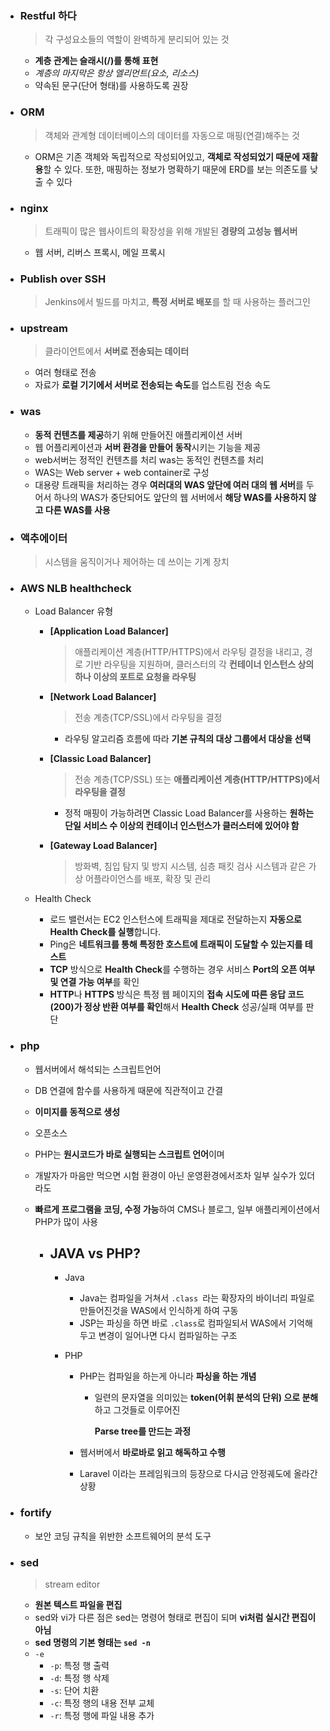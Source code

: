 - ### Restful 하다

  > 각 구성요소들의 역할이 완벽하게 분리되어 있는 것

  - **계층 관계는 슬래시(/)를 통해 표현**
  - *계층의 마지막은 항상 엘리먼트(요소, 리소스)* 
  - 약속된 문구(단어 형태)를 사용하도록 권장

  

- ### ORM

  > 객체와 관계형 데이터베이스의 데이터를 자동으로 매핑(연결)해주는 것

  - ORM은 기존 객체와 독립적으로 작성되어있고, **객체로 작성되었기 때문에 재활용**할 수 있다. 또한, 매핑하는 정보가 명확하기 때문에 ERD를 보는 의존도를 낮출 수 있다
  
  
  
- ### nginx

  > 트래픽이 많은 웹사이트의 확장성을 위해 개발된 **경량의 고성능 웹서버**

  - 웹 서버, 리버스 프록시, 메일 프록시

  

- ### Publish over SSH

  > Jenkins에서 빌드를 마치고, **특정 서버로 배포**를 할 때 사용하는 플러그인

  

- ### upstream

  >  클라이언트에서 **서버로 전송되는 데이터**

  - 여러 형태로 전송
  - 자료가 **로컬 기기에서 서버로 전송되는 속도**를 업스트림 전송 속도

  

- ### was

  - **동적 컨텐츠를 제공**하기 위해 만들어진 애플리케이션 서버
  - 웹 어플리케이션과 **서버 환경을 만들어 동작**시키는 기능을 제공
  - web서버는 정적인 컨텐츠를 처리 was는 동적인 컨텐츠를 처리
  - WAS는 Web server + web container로 구성
  - 대용량 트래픽을 처리하는 경우 **여러대의 WAS 앞단에 여러 대의 웹 서버**를 두어서 하나의 WAS가 중단되어도 앞단의 웹 서버에서 **해당 WAS를 사용하지 않고 다른 WAS를 사용**

  

- ### 액추에이터

  > 시스템을 움직이거나 제어하는 데 쓰이는 기계 장치

  

- ### AWS NLB healthcheck

  - Load Balancer 유형

    - **[Application Load Balancer]**

      > 애플리케이션 계층(HTTP/HTTPS)에서 라우팅 결정을 내리고, 경로 기반 라우팅을 지원하며, 클러스터의 각 **컨테이너 인스턴스 상의 하나 이상의 포트로 요청을 라우팅**

    - **[Network Load Balancer]**

      > 전송 계층(TCP/SSL)에서 라우팅을 결정

      - 라우팅 알고리즘 흐름에 따라 **기본 규칙의 대상 그룹에서 대상을 선택**

    - **[Classic Load Balancer]**

      > 전송 계층(TCP/SSL) 또는 **애플리케이션 계층(HTTP/HTTPS)에서 라우팅을 결정**

      - 정적 매핑이 가능하려면 Classic Load Balancer를 사용하는 **원하는 단일 서비스 수 이상의 컨테이너 인스턴스가 클러스터에 있어야 함**

    - **[Gateway Load Balancer]**

      >  방화벽, 침입 탐지 및 방지 시스템, 심층 패킷 검사 시스템과 같은 가상 어플라이언스를 배포, 확장 및 관리

  - Health Check

    - 로드 밸런서는 EC2 인스턴스에 트래픽을 제대로 전달하는지 **자동으로 Health Check를 실행**합니다. 
    - Ping은 **네트워크를 통해 특정한 호스트에 트래픽이 도달할 수 있는지를 테스트**
    - **TCP** 방식으로 **Health Check**를 수행하는 경우 서비스 **Port의 오픈 여부 및 연결 가능 여부**를 확인
    - **HTTP**나 **HTTPS** 방식은 특정 웹 페이지의 **접속 시도에 따른 응답 코드(200)가 정상 반환 여부를 확인**해서 **Health Check** 성공/실패 여부를 판단

    

- ### php

  - 웹서버에서 해석되는 스크립트언어

  - DB 연결에 함수를 사용하게 때문에 직관적이고 간결

  - **이미지를 동적으로 생성**

  - 오픈소스

  - PHP는 **원시코드가 바로 실행되는 스크립트 언어**이며

  - 개발자가 마음만 먹으면 시험 환경이 아닌 운영환경에서조차 일부 실수가 있더라도

  - **빠르게 프로그램을 코딩, 수정 가능**하여 CMS나 블로그, 일부 애플리케이션에서 PHP가 많이 사용

    - ## JAVA vs PHP?

      - Java

        - Java는 컴파일을 거쳐서 `.class `라는 확장자의 바이너리 파일로 만들어진것을 WAS에서 인식하게 하여 구동
        - JSP는 파싱을 하면 바로 `.class`로 컴파일되서 WAS에서 기억해두고 변경이 일어나면 다시 컴파일하는 구조

      - PHP

        - PHP는 컴파일을 하는게 아니라 **파싱을 하는 개념**

          - 일련의 문자열을 의미있는 **token(어휘 분석의 단위) 으로 분해**하고 그것들로 이루어진 

            **Parse tree를 만드는 과정**

        -  웹서버에서 **바로바로 읽고 해독하고 수행**

        - Laravel 이라는 프레임워크의 등장으로 다시금 안정궤도에 올라간 상황


  

- ### fortify

  - 보안 코딩 규칙을 위반한 소프트웨어의 분석 도구

  

- ### sed

  > stream editor

  - **원본 텍스트 파일을 편집**
  - sed와 vi가 다른 점은 sed는 명령어 형태로 편집이 되며 **vi처럼 실시간 편집이 아님**
  -  **sed 명령의 기본 형태는 `sed -n`**
  - `-e`
    - `-p`: 특정 행 출력
    - `-d`: 특정 행 삭제
    - `-s`: 단어 치환
    - `-c`: 특정 행의 내용 전부 교체
    - `-r`: 특정 행에 파일 내용 추가

